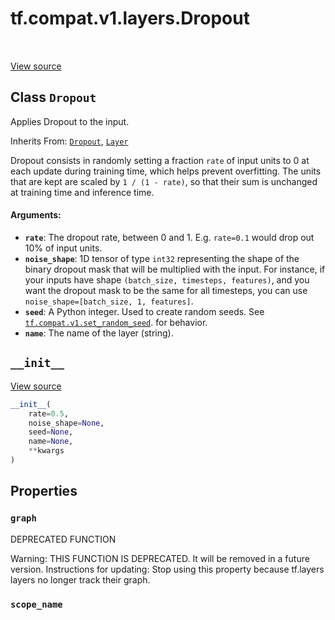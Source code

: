 <div itemscope itemtype="http://developers.google.com/ReferenceObject">
<meta itemprop="name" content="tf.compat.v1.layers.Dropout" />
<meta itemprop="path" content="Stable" />
<meta itemprop="property" content="graph"/>
<meta itemprop="property" content="scope_name"/>
<meta itemprop="property" content="__init__"/>
</div>

# tf.compat.v1.layers.Dropout

<!-- Insert buttons -->

<table class="tfo-notebook-buttons tfo-api" align="left">
</table>

<a target="_blank" href="/code/stable/tensorflow/python/layers/core.py">View source</a>



## Class `Dropout`

<!-- Start diff -->
Applies Dropout to the input.

Inherits From: [`Dropout`](../../../../tf/keras/layers/Dropout.md), [`Layer`](../../../../tf/compat/v1/layers/Layer.md)

<!-- Placeholder for "Used in" -->

Dropout consists in randomly setting a fraction `rate` of input units to 0
at each update during training time, which helps prevent overfitting.
The units that are kept are scaled by `1 / (1 - rate)`, so that their
sum is unchanged at training time and inference time.

#### Arguments:


* <b>`rate`</b>: The dropout rate, between 0 and 1. E.g. `rate=0.1` would drop out
  10% of input units.
* <b>`noise_shape`</b>: 1D tensor of type `int32` representing the shape of the
  binary dropout mask that will be multiplied with the input.
  For instance, if your inputs have shape
  `(batch_size, timesteps, features)`, and you want the dropout mask
  to be the same for all timesteps, you can use
  `noise_shape=[batch_size, 1, features]`.
* <b>`seed`</b>: A Python integer. Used to create random seeds. See
  <a href="../../../../tf/compat/v1/set_random_seed.md"><code>tf.compat.v1.set_random_seed</code></a>.
  for behavior.
* <b>`name`</b>: The name of the layer (string).

<h2 id="__init__"><code>__init__</code></h2>

<a target="_blank" href="/code/stable/tensorflow/python/layers/core.py">View source</a>

``` python
__init__(
    rate=0.5,
    noise_shape=None,
    seed=None,
    name=None,
    **kwargs
)
```






## Properties

<h3 id="graph"><code>graph</code></h3>

DEPRECATED FUNCTION

Warning: THIS FUNCTION IS DEPRECATED. It will be removed in a future version.
Instructions for updating:
Stop using this property because tf.layers layers no longer track their graph.

<h3 id="scope_name"><code>scope_name</code></h3>






